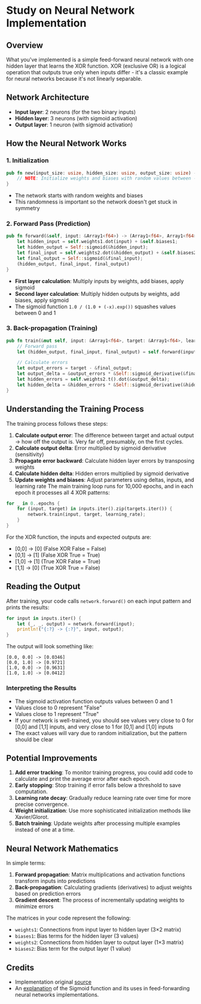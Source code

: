 # Study on Neural Network Implementation

## Overview

What you've implemented is a simple feed-forward neural network with one hidden layer that learns the XOR function. XOR (exclusive OR) is a logical operation that outputs true only when inputs differ - it's a classic example for neural networks because it's not linearly separable.

## Network Architecture

- **Input layer**: 2 neurons (for the two binary inputs)
- **Hidden layer**: 3 neurons (with sigmoid activation)
- **Output layer**: 1 neuron (with sigmoid activation)

## How the Neural Network Works

### 1. Initialization

```rust
pub fn new(input_size: usize, hidden_size: usize, output_size: usize) -> Self {
    // NOTE: Initialize weights and biases with random values between -1.0 and 1.0
}
```

- The network starts with random weights and biases
- This randomness is important so the network doesn't get stuck in symmetry

### 2. Forward Pass (Prediction)

```rust
pub fn forward(&self, input: &Array1<f64>) -> (Array1<f64>, Array1<f64>, Array1<f64>) {
    let hidden_input = self.weights1.dot(input) + &self.biases1;
    let hidden_output = Self::sigmoid(&hidden_input);
    let final_input = self.weights2.dot(&hidden_output) + &self.biases2;
    let final_output = Self::sigmoid(&final_input);
    (hidden_output, final_input, final_output)
}
```

- **First layer calculation**: Multiply inputs by weights, add biases, apply sigmoid
- **Second layer calculation**: Multiply hidden outputs by weights, add biases, apply sigmoid
- The sigmoid function `1.0 / (1.0 + (-x).exp())` squashes values between 0 and 1

### 3. Back-propagation (Training)

```rust
pub fn train(&mut self, input: &Array1<f64>, target: &Array1<f64>, learning_rate: f64) {
    // Forward pass
    let (hidden_output, final_input, final_output) = self.forward(input);

    // Calculate errors
    let output_errors = target - &final_output;
    let output_delta = &output_errors * &Self::sigmoid_derivative(&final_output);
    let hidden_errors = self.weights2.t().dot(&output_delta);
    let hidden_delta = &hidden_errors * &Self::sigmoid_derivative(&hidden_output);
}
```

## Understanding the Training Process

The training process follows these steps:

1. **Calculate output error**: The difference between target and actual output -> how off the output is. Very far off, presumably, on the first cycles.
2. **Calculate output delta**: Error multiplied by sigmoid derivative (sensitivity)
3. **Propagate error backward**: Calculate hidden layer errors by transposing weights
4. **Calculate hidden delta**: Hidden errors multiplied by sigmoid derivative
5. **Update weights and biases**: Adjust parameters using deltas, inputs, and learning rate
   The main training loop runs for 10,000 epochs, and in each epoch it processes all 4 XOR patterns:

```rust
for _ in 0..epochs {
    for (input, target) in inputs.iter().zip(targets.iter()) {
        network.train(input, target, learning_rate);
    }
}
```

For the XOR function, the inputs and expected outputs are:

- [0,0] → [0] (False XOR False = False)
- [0,1] → [1] (False XOR True = True)
- [1,0] → [1] (True XOR False = True)
- [1,1] → [0] (True XOR True = False)

## Reading the Output

After training, your code calls `network.forward()` on each input pattern and prints the results:

```rust
for input in inputs.iter() {
    let (_, _, output) = network.forward(input);
    println!("{:?} -> {:?}", input, output);
}
```

The output will look something like:

```
[0.0, 0.0] -> [0.0346]
[0.0, 1.0] -> [0.9721]
[1.0, 0.0] -> [0.9631]
[1.0, 1.0] -> [0.0412]
```

### Interpreting the Results

- The sigmoid activation function outputs values between 0 and 1
- Values close to 0 represent "False"
- Values close to 1 represent "True"
- If your network is well-trained, you should see values very close to 0 for [0,0] and [1,1] inputs, and very close to 1 for [0,1] and [1,0] inputs
- The exact values will vary due to random initialization, but the pattern should be clear

## Potential Improvements

1. **Add error tracking**: To monitor training progress, you could add code to calculate and print the average error after each epoch.
2. **Early stopping**: Stop training if error falls below a threshold to save computation.
3. **Learning rate decay**: Gradually reduce learning rate over time for more precise convergence.
4. **Weight initialization**: Use more sophisticated initialization methods like Xavier/Glorot.
5. **Batch training**: Update weights after processing multiple examples instead of one at a time.

## Neural Network Mathematics

In simple terms:

1. **Forward propagation**: Matrix multiplications and activation functions transform inputs into predictions
2. **Back-propagation**: Calculating gradients (derivatives) to adjust weights based on prediction errors
3. **Gradient descent**: The process of incrementally updating weights to minimize errors

The matrices in your code represent the following:

- `weights1`: Connections from input layer to hidden layer (3×2 matrix)
- `biases1`: Bias terms for the hidden layer (3 values)
- `weights2`: Connections from hidden layer to output layer (1×3 matrix)
- `biases2`: Bias term for the output layer (1 value)

## Credits

- Implementation original [source](https://evolveasdev.com/blogs/tutorial/building-a-neural-network-from-scratch-in-rust)
- An [explanation](https://www.analyticsvidhya.com/blog/2023/01/why-is-sigmoid-function-important-in-artificial-neural-networks/) of the Sigmoid function and its uses in feed-forwarding neural networks implementations.
